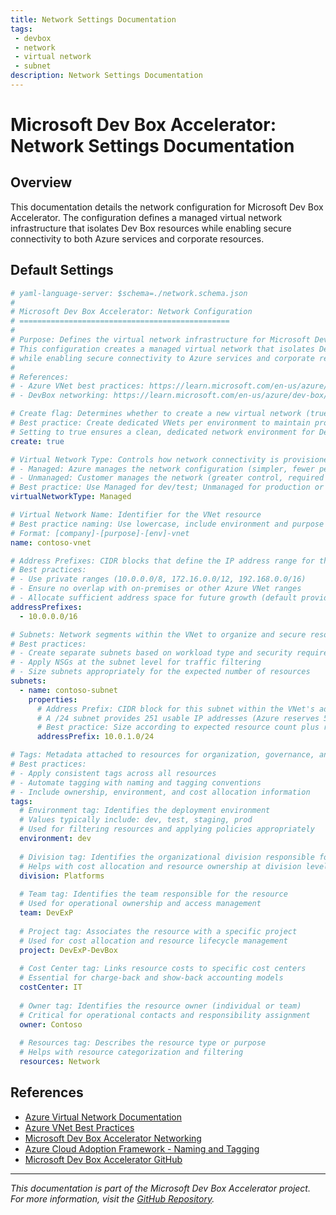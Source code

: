```yaml
---
title: Network Settings Documentation
tags: 
 - devbox
 - network
 - virtual network
 - subnet
description: Network Settings Documentation
---
```


# Microsoft Dev Box Accelerator: Network Settings Documentation

## Overview

This documentation details the network configuration for Microsoft Dev Box Accelerator. The configuration defines a managed virtual network infrastructure that isolates Dev Box resources while enabling secure connectivity to both Azure services and corporate resources.

## Default Settings 

```yaml
# yaml-language-server: $schema=./network.schema.json
#
# Microsoft Dev Box Accelerator: Network Configuration
# ===============================================
# 
# Purpose: Defines the virtual network infrastructure for Microsoft Dev Box Accelerator environments.
# This configuration creates a managed virtual network that isolates DevBox resources
# while enabling secure connectivity to Azure services and corporate resources.
#
# References:
# - Azure VNet best practices: https://learn.microsoft.com/en-us/azure/architecture/reference-architectures/hybrid-networking/
# - DevBox networking: https://learn.microsoft.com/en-us/azure/dev-box/how-to-configure-network-connectivity

# Create flag: Determines whether to create a new virtual network (true) or use existing (false)
# Best practice: Create dedicated VNets per environment to maintain proper isolation
# Setting to true ensures a clean, dedicated network environment for DevBox resources
create: true

# Virtual Network Type: Controls how network connectivity is provisioned
# - Managed: Azure manages the network configuration (simpler, fewer permissions needed)
# - Unmanaged: Customer manages the network (greater control, required for hybrid scenarios)
# Best practice: Use Managed for dev/test; Unmanaged for production or when connecting to on-prem
virtualNetworkType: Managed

# Virtual Network Name: Identifier for the VNet resource
# Best practice naming: Use lowercase, include environment and purpose
# Format: [company]-[purpose]-[env]-vnet
name: contoso-vnet

# Address Prefixes: CIDR blocks that define the IP address range for the VNet
# Best practices:
# - Use private ranges (10.0.0.0/8, 172.16.0.0/12, 192.168.0.0/16)
# - Ensure no overlap with on-premises or other Azure VNet ranges
# - Allocate sufficient address space for future growth (default provides 65,536 IPs)
addressPrefixes:
  - 10.0.0.0/16

# Subnets: Network segments within the VNet to organize and secure resources
# Best practices:
# - Create separate subnets based on workload type and security requirements
# - Apply NSGs at the subnet level for traffic filtering
# - Size subnets appropriately for the expected number of resources
subnets:
  - name: contoso-subnet
    properties:
      # Address Prefix: CIDR block for this subnet within the VNet's address space
      # A /24 subnet provides 251 usable IP addresses (Azure reserves 5 IPs)
      # Best practice: Size according to expected resource count plus room for growth
      addressPrefix: 10.0.1.0/24

# Tags: Metadata attached to resources for organization, governance, and cost management
# Best practices:
# - Apply consistent tags across all resources
# - Automate tagging with naming and tagging conventions
# - Include ownership, environment, and cost allocation information
tags:
  # Environment tag: Identifies the deployment environment
  # Values typically include: dev, test, staging, prod
  # Used for filtering resources and applying policies appropriately
  environment: dev
  
  # Division tag: Identifies the organizational division responsible for the resource
  # Helps with cost allocation and resource ownership at division level
  division: Platforms
  
  # Team tag: Identifies the team responsible for the resource
  # Used for operational ownership and access management
  team: DevExP
  
  # Project tag: Associates the resource with a specific project
  # Used for cost allocation and resource lifecycle management
  project: DevExP-DevBox
  
  # Cost Center tag: Links resource costs to specific cost centers
  # Essential for charge-back and show-back accounting models
  costCenter: IT
  
  # Owner tag: Identifies the resource owner (individual or team)
  # Critical for operational contacts and responsibility assignment
  owner: Contoso
  
  # Resources tag: Describes the resource type or purpose
  # Helps with resource categorization and filtering
  resources: Network
```
## References

- [Azure Virtual Network Documentation](https://learn.microsoft.com/en-us/azure/virtual-network/)
- [Azure VNet Best Practices](https://learn.microsoft.com/en-us/azure/architecture/reference-architectures/hybrid-networking/)
- [Microsoft Dev Box Accelerator Networking](https://learn.microsoft.com/en-us/azure/dev-box/how-to-configure-network-connectivity)
- [Azure Cloud Adoption Framework - Naming and Tagging](https://learn.microsoft.com/en-us/azure/cloud-adoption-framework/ready/azure-best-practices/resource-naming)
- [Microsoft Dev Box Accelerator GitHub](https://github.com/Evilazaro/DevExp-DevBox/)

---

*This documentation is part of the Microsoft Dev Box Accelerator project. For more information, visit the [GitHub Repository](https://github.com/Evilazaro/DevExp-DevBox/).*